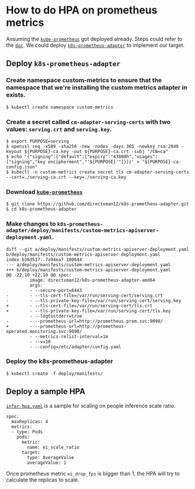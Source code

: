 # How to do HPA on prometheus metrics

Assuming the [`kube-prometheus`](https://github.com/coreos/kube-prometheus) got deployed already.
Steps could refer to the [`doc`](README.md).
We could deploy [`k8s-prometheus-adapter`](https://github.com/DirectXMan12/k8s-prometheus-adapter) to implement our target.

## Deploy `k8s-prometheus-adapter`

### Create namespace custom-metrics to ensure that the namespace that we're installing the custom metrics adapter in exists.

```shell
$ kubectl create namespace custom-metrics
```

### Create a secret called `cm-adapter-serving-certs` with two values: `serving.crt` and `serving.key`.

```shell
$ export PURPOSE=serving
$ openssl req -x509 -sha256 -new -nodes -days 365 -newkey rsa:2048 -keyout ${PURPOSE}-ca.key -out ${PURPOSE}-ca.crt -subj "/CN=ca"
$ echo '{"signing":{"default":{"expiry":"43800h","usages":["signing","key encipherment","'${PURPOSE}'"]}}}' > "${PURPOSE}-ca-config.json"
$ kubectl -n custom-metrics create secret tls cm-adapter-serving-certs --cert=./serving-ca.crt --key=./serving-ca.key
```

### Download [`kube-prometheus`](https://github.com/coreos/kube-prometheus)

```shell
$ git clone https://github.com/directxman12/k8s-prometheus-adapter.git
$ cd k8s-prometheus-adapter
```

### Make changes to `k8s-prometheus-adapter/deploy/manifests/custom-metrics-apiserver-deployment.yaml`.

```shell
diff --git a/deploy/manifests/custom-metrics-apiserver-deployment.yaml b/deploy/manifests/custom-metrics-apiserver-deployment.yaml
index b36d517..7a94ea7 100644
--- a/deploy/manifests/custom-metrics-apiserver-deployment.yaml
+++ b/deploy/manifests/custom-metrics-apiserver-deployment.yaml
@@ -22,10 +22,10 @@ spec:
         image: directxman12/k8s-prometheus-adapter-amd64
         args:
         - --secure-port=6443
-        - --tls-cert-file=/var/run/serving-cert/serving.crt
-        - --tls-private-key-file=/var/run/serving-cert/serving.key
+        - --tls-cert-file=/var/run/serving-cert/tls.crt
+        - --tls-private-key-file=/var/run/serving-cert/tls.key
         - --logtostderr=true
-        - --prometheus-url=http://prometheus.prom.svc:9090/
+        - --prometheus-url=http://prometheus-operated.monitoring.svc:9090/
         - --metrics-relist-interval=1m
         - --v=10
         - --config=/etc/adapter/config.yaml
```

### Deploy the k8s-prometheus-adapter

```shell
$ kubectl create -f deploy/manifests/
```

## Deploy a sample HPA

[`infer-hpa.yaml`](infer-hpa.yaml) is a sample for scaling on people inference scale ratio.

```shell
spec:
  maxReplicas: 4
  metrics:
  - type: Pods
    pods:
      metric:
        name: ei_scale_ratio
      target:
        type: AverageValue
        averageValue: 1
```

Once prometheus metric `ei_drop_fps` is bigger than 1, the HPA will try to calculate the replicas to scale.
